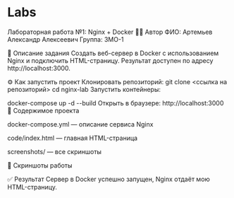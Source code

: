 # Labs
Лабораторная работа №1: Nginx + Docker
👩‍💻 Автор
ФИО: Артемьев Александр Алексеевич
Группа: 3МО-1

📌 Описание задания
Создать веб-сервер в Docker с использованием Nginx и подключить HTML-страницу.
Результат доступен по адресу http://localhost:3000.

⚙️ Как запустить проект
Клонировать репозиторий:
git clone <ссылка на репозиторий>
cd nginx-lab
Запустить контейнеры:

docker-compose up -d --build
Открыть в браузере: http://localhost:3000 📂 Содержимое проекта

docker-compose.yml — описание сервиса Nginx

code/index.html — главная HTML-страница

screenshots/ — все скриншоты

📸 Скриншоты работы

✅ Результат Сервер в Docker успешно запущен, Nginx отдаёт мою HTML-страницу.

